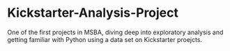 # Kickstarter-Analysis-Project
One of the first projects in MSBA, diving deep into exploratory analysis and getting familiar with Python using a data set on Kickstarter proejcts. 
